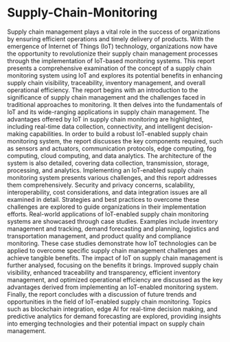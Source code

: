 # Supply-Chain-Monitoring
Supply chain management plays a vital role in the success of organizations by ensuring efficient operations and timely delivery of products. With the emergence of Internet of Things (IoT) technology, organizations now have the opportunity to revolutionize their supply chain management processes through the implementation of IoT-based monitoring systems. This report presents a comprehensive examination of the concept of a supply chain monitoring system using IoT and explores its potential benefits in enhancing supply chain visibility, traceability, inventory management, and overall operational efficiency. 
The report begins with an introduction to the significance of supply chain management and the challenges faced in traditional approaches to monitoring. It then delves into the fundamentals of IoT and its wide-ranging applications in supply chain management. The advantages offered by IoT in supply chain monitoring are highlighted, including real-time data collection, connectivity, and intelligent decision-making capabilities. In order to build a robust IoT-enabled supply chain monitoring system, the report discusses the key components required, such as sensors and actuators, communication protocols, edge computing, fog computing, cloud computing, and data analytics. The architecture of the system is also detailed, covering data collection, transmission, storage, processing, and analytics. 
Implementing an IoT-enabled supply chain monitoring system presents various challenges, and this report addresses them comprehensively. Security and privacy concerns, scalability, interoperability, cost considerations, and data integration issues are all examined in detail. Strategies and best practices to overcome these challenges are explored to guide organizations in their implementation efforts. Real-world applications of IoT-enabled supply chain monitoring systems are showcased through case studies. Examples include inventory management and tracking, demand forecasting and planning, logistics and transportation management, and product quality and compliance monitoring. These case studies demonstrate how IoT technologies can be applied to overcome specific supply chain management challenges and achieve tangible benefits. 
The impact of IoT on supply chain management is further analysed, focusing on the benefits it brings. Improved supply chain visibility, enhanced traceability and transparency, efficient inventory management, and optimized operational efficiency are discussed as the key advantages derived from implementing an IoT-enabled monitoring system. Finally, the report concludes with a discussion of future trends and opportunities in the field of IoT-enabled supply chain monitoring. Topics such as blockchain integration, edge AI for real-time decision making, and predictive analytics for demand forecasting are explored, providing insights into emerging technologies and their potential impact on supply chain management. 
